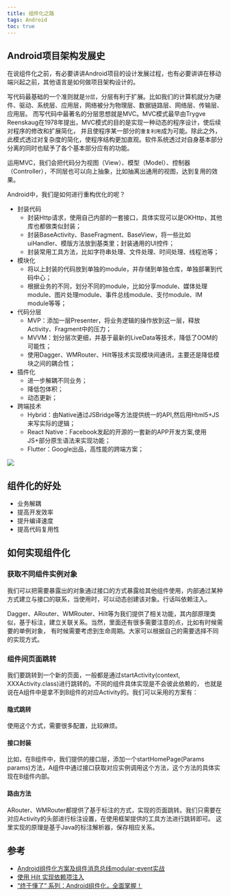 ```yaml
---
title: 组件化之路
tags: Android
toc: true
---
```



## Android项目架构发展史

在说组件化之前，有必要讲讲Android项目的设计发展过程，也有必要讲讲在移动端兴起之前，其他语言是如何做项目架构设计的。

写代码最基础的一个准则就是`分层`，分层有利于扩展。比如我们的计算机就分为硬件、驱动、系统层、应用层，网络被分为物理层、数据链路层、网络层、传输层、应用层。
而写代码中最著名的分层思想就是MVC。MVC模式最早由Trygve Reenskaug在1978年提出，MVC模式的目的是实现一种动态的程序设计，使后续对程序的修改和扩展简化，
并且使程序某一部分的`重复利用`成为可能。除此之外，此模式透过对复杂度的简化，使程序结构更加直观。软件系统透过对自身基本部分分离的同时也赋予了各个基本部分应有的功能。

运用MVC，我们会把代码分为视图（View）、模型（Model）、控制器（Controller），不同层也可以向上抽象，比如抽离出通用的视图，达到复用的效果。

Android中，我们是如何进行重构优化的呢？

- 封装代码
  - 封装Http请求，使用自己内部的一套接口，具体实现可以是OKHttp，其他库也都做类似封装；
  - 封装BaseActivity、BaseFragment、BaseView，将一些比如uiHandler、模版方法放到基类里；封装通用的UI控件；
  - 封装常用工具方法，比如字符串处理、文件处理、时间处理、线程池等；
- 模块化
  - 将以上封装的代码放到单独的module，并存储到单独仓库，单独部署到代码中心；
  - 根据业务的不同，划分不同的module，比如分享module、媒体处理module、图片处理module、事件总线module、支付module、IM module等等；
- 代码分层
  - MVP：添加一层Presenter，将业务逻辑的操作放到这一层，释放Activity、Fragment中的压力；
  - MVVM：划分层次更细，并基于最新的LiveData等技术，降低了OOM的可能性；
  - 使用Dagger、WMRouter、Hilt等技术实现模块间通讯，主要还是降低模块之间的耦合性；
- 插件化
  - 进一步解耦不同业务；
  - 降低包体积；
  - 动态更新；
- 跨端技术
  - Hybrid：由Native通过JSBridge等方法提供统一的API,然后用Html5+JS来写实际的逻辑；
  - React Native：Facebook发起的开源的一套新的APP开发方案,使用JS+部分原生语法来实现功能；
  - Flutter：Google出品，高性能的跨端方案；

![](./android_architecture.png)

## 组件化的好处

- 业务解耦
- 提高开发效率
- 提升编译速度
- 提高代码复用性

## 如何实现组件化

### 获取不同组件实例对象

我们可以把需要暴露出的对象通过接口的方式暴露给其他组件使用，内部通过某种方式建立与接口的联系，当使用时，可以动态创建该对象。行话叫依赖注入。

Dagger、ARouter、WMRouter、Hilt等为我们提供了相关功能，其内部原理类似，基于标注，建立关联关系。当然，里面还有很多需要注意的点，比如有时候需要的单例对象，
有时候需要考虑到生命周期。大家可以根据自己的需要选择不同的实现方式。

### 组件间页面跳转

我们要跳转到一个新的页面，一般都是通过startActivity(context, XXXActivity.class)进行跳转的。不同的组件具体实现是不会彼此依赖的，
也就是说在A组件中是拿不到B组件的对应Activity的。我们可以采用的方案有：

#### 隐式跳转

使用这个方式，需要很多配置，比较麻烦。

#### 接口封装

比如，在B组件中，我们提供的接口层，添加一个startHomePage(Params params)方法，A组件中通过接口获取对应实例调用这个方法，这个方法的具体实现在B组件内部。

#### 路由方法

ARouter、WMRouter都提供了基于标注的方式，实现的页面跳转。我们只需要在对应Activity的头部进行标注设置，在使用框架提供的工具方法进行跳转即可。
这里实现的原理是基于Java的标注解析器，保存相应关系。

## 参考

- [Android组件化方案及组件消息总线modular-event实战](https://tech.meituan.com/2018/12/20/modular-event.html)
- [使用 Hilt 实现依赖项注入](https://developer.android.google.cn/training/dependency-injection/hilt-android?hl=zh-cn)
- [“终于懂了” 系列：Android组件化，全面掌握！](https://juejin.cn/post/6881116198889586701)
